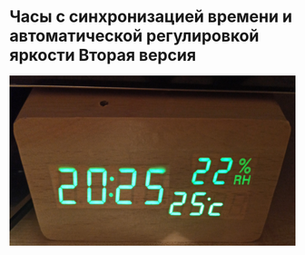 Часы с синхронизацией времени и автоматической регулировкой яркости Вторая версия
========================

<img src="https://github.com/ananyevgv/Esphome-clock-NTP/blob/main/clock-2/1639051819490.jpg" height="300" alt="Часы">
